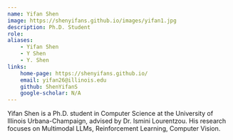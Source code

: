 ```yaml
---
name: Yifan Shen
image: https://shenyifans.github.io/images/yifan1.jpg
description: Ph.D. Student
role:  
aliases:
    - Yifan Shen
    - Y Shen
    - Y. Shen
links: 
    home-page: https://shenyifans.github.io/
    email: yifan26@illinois.edu
    github: ShenYifanS
    google-scholar: N/A
---
```


Yifan Shen is a Ph.D. student in Computer Science at the University of Illinois Urbana-Champaign, advised by Dr. Ismini Lourentzou. His research focuses on Multimodal LLMs, Reinforcement Learning, Computer Vision. 